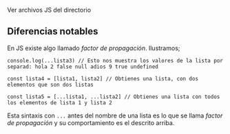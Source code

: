 Ver archivos JS del directorio

## Diferencias notables

En JS existe algo llamado *factor de propagación*. Ilustramos;

````
console.log(...lista3) // Esto nos muestra los valores de la lista por separad: hola 2 false null adios 9 true undefined 

const lista4 = [lista1, lista2] // Obtienes una lista, con dos elementos que son dos listas

const lista5 = [...lista1, ...lista2] // Obtienes una lista con todos los elementos de lista 1 y lista 2
````

Esta sintaxis con `...` antes del nombre de una lista es lo que se llama *factor de propagación* y su comportamiento es el descrito arriba.